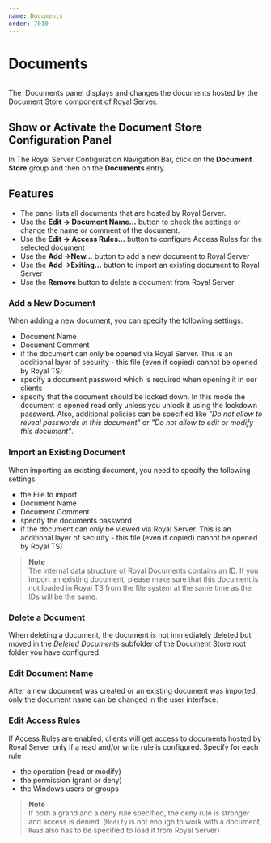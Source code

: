 ```yaml
---
name: Documents
order: 7010
---
```


# Documents

<img src="/images/RoyalServer/RoyalDocument_Flat_48x48.png" class="icon-def" alt="" />

The  Documents panel displays and changes the documents hosted by the Document Store component of Royal Server.

## Show or Activate the Document Store Configuration Panel

In The Royal Server Configuration Navigation Bar, click on the **Document Store** group and then on the **Documents** entry.

## Features

- The panel lists all documents that are hosted by Royal Server.
- Use the **Edit -> Document Name...** button to check the settings or change the name or comment of the document.
- Use the **Edit -> Access Rules...** button to configure Access Rules for the selected document
- Use the **Add ->New..**. button to add a new document to Royal Server
- Use the **Add ->Exiting...** button to import an existing document to Royal Server
- Use the **Remove** button to delete a document from Royal Server

### Add a New Document

When adding a new document, you can specify the following settings:

- Document Name
- Document Comment
- if the document can only be opened via Royal Server. This is an additional layer of security - this file (even if copied) cannot be opened by Royal TS)
- specify a document password which is required when opening it in our clients
- specify that the document should be locked down. In this mode the document is opened read only unless you unlock it using the lockdown password. Also, additional policies can be specified like _"Do not allow to reveal passwords in this document"_ or _"Do not allow to edit or modify this document"_.

### Import an Existing Document

When importing an existing document, you need to specify the following settings:

- the File to import
- Document Name
- Document Comment
- specify the documents password
- if the document can only be viewed via Royal Server. This is an additional layer of security - this file (even if copied) cannot be opened by Royal TS)

> **Note**  
> The internal data structure of Royal Documents contains an ID. If you import an existing document, please make sure that this document is not loaded in Royal TS from the file system at the same time as the IDs will be the same.

### Delete a Document

When deleting a document, the document is not immediately deleted but moved in the _Deleted Documents_ subfolder of the Document Store root folder you have configured.

### Edit Document Name

After a new document was created or an existing document was imported, only the document name can be changed in the user interface.

### Edit Access Rules

If Access Rules are enabled, clients will get access to documents hosted by Royal Server only if a read and/or write rule is configured. Specify for each rule

- the operation (read or modify)
- the permission (grant or deny)
- the Windows users or groups

> **Note**  
> If both a grand and a deny rule specified, the deny rule is stronger and access is denied.
> (`Modify` is not enough to work with a document, `Read` also has to be specified to load it from Royal Server)
